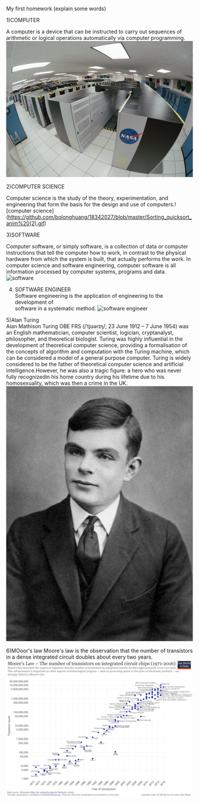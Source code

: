 My first homework  (explain some words)   

1)COMPUTER  

A computer is a device that can be instructed to carry out sequences of   
arithmetic or logical operations automatically via computer programming.  
![computer](https://github.com/bolonghuang/18342027/blob/master/Columbia_Supercomputer_-_NASA_Advanced_Supercomputing_Facility.jpg)  

2)COMPUTER SCIENCE    

Computer science is the study of the theory, experimentation, and engineering
 that form the basis for the design and use of computers.![computer science]
 (https://github.com/bolonghuang/18342027/blob/master/Sorting_quicksort_anim%20(2).gif)    
   
3)SOFTWARE  
 
Computer software, or simply software, is a collection of data or computer
 instructions that tell the computer how to work, in contrast to the physical 
 hardware from which the system is built, that actually performs the work. In
 computer science and software engineering, computer software is all information 
 processed by computer systems, programs and data.  ![software]()
   
4) SOFTWARE ENGINEER  
Software engineering is the application of engineering to the development of   
software in a systematic method. ![software engineer]()
  
5)Alan Turing  
Alan Mathison Turing OBE FRS (/ˈtjʊərɪŋ/; 23 June 1912 – 7 June 1954) was an
 English mathematician, computer scientist, logician, cryptanalyst, philosopher, 
and theoretical biologist. Turing was highly influential in the development
of theoretical computer science, providing a formalisation of the concepts of 
algorithm and computation with the Turing machine, which can be considered a 
model of a general purpose computer. Turing is widely considered to be the father
of theoretical computer science and artificial intelligence.However, he was also
a tragic figure: a hero who was never fully recognizedin his home country during
his lifetime due to his homosexuality, which was then a crime in the UK. 
![Alan](https://github.com/bolonghuang/18342027/blob/master/Alan_Turing_Aged_16.jpg)  
  
6)MOoor's law
Moore's law is the observation that the number of transistors in a dense integrated 
circuit doubles about every two years. ![Moor's low](https://github.com/bolonghuang/18342027/blob/master/Moore's_Law_Transistor_Count_1971-2016.png) 